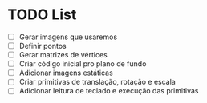 # TODO List

- [ ] Gerar imagens que usaremos
- [ ] Definir pontos
- [ ] Gerar matrizes de vértices
- [ ] Criar código inicial pro plano de fundo
- [ ] Adicionar imagens estáticas
- [ ] Criar primitivas de translação, rotação e escala
- [ ] Adicionar leitura de teclado e execução das primitivas
